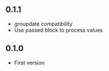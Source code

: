 ## 0.1.1

* groupdate compatibility
* Use passed block to process values

## 0.1.0

* First version
